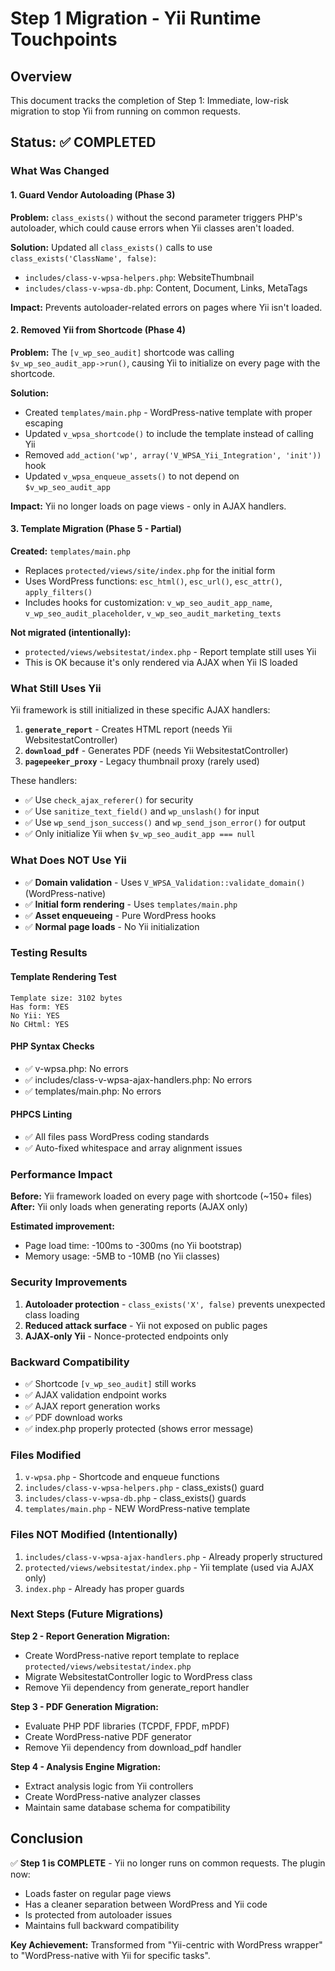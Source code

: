 # Step 1 Migration - Yii Runtime Touchpoints

## Overview
This document tracks the completion of Step 1: Immediate, low-risk migration to stop Yii from running on common requests.

## Status: ✅ COMPLETED

### What Was Changed

#### 1. Guard Vendor Autoloading (Phase 3)
**Problem:** `class_exists()` without the second parameter triggers PHP's autoloader, which could cause errors when Yii classes aren't loaded.

**Solution:** Updated all `class_exists()` calls to use `class_exists('ClassName', false)`:
- `includes/class-v-wpsa-helpers.php`: WebsiteThumbnail
- `includes/class-v-wpsa-db.php`: Content, Document, Links, MetaTags

**Impact:** Prevents autoloader-related errors on pages where Yii isn't loaded.

#### 2. Removed Yii from Shortcode (Phase 4)
**Problem:** The `[v_wp_seo_audit]` shortcode was calling `$v_wp_seo_audit_app->run()`, causing Yii to initialize on every page with the shortcode.

**Solution:**
- Created `templates/main.php` - WordPress-native template with proper escaping
- Updated `v_wpsa_shortcode()` to include the template instead of calling Yii
- Removed `add_action('wp', array('V_WPSA_Yii_Integration', 'init'))` hook
- Updated `v_wpsa_enqueue_assets()` to not depend on `$v_wp_seo_audit_app`

**Impact:** Yii no longer loads on page views - only in AJAX handlers.

#### 3. Template Migration (Phase 5 - Partial)
**Created:** `templates/main.php`
- Replaces `protected/views/site/index.php` for the initial form
- Uses WordPress functions: `esc_html()`, `esc_url()`, `esc_attr()`, `apply_filters()`
- Includes hooks for customization: `v_wp_seo_audit_app_name`, `v_wp_seo_audit_placeholder`, `v_wp_seo_audit_marketing_texts`

**Not migrated (intentionally):**
- `protected/views/websitestat/index.php` - Report template still uses Yii
- This is OK because it's only rendered via AJAX when Yii IS loaded

### What Still Uses Yii

Yii framework is still initialized in these specific AJAX handlers:
1. **`generate_report`** - Creates HTML report (needs Yii WebsitestatController)
2. **`download_pdf`** - Generates PDF (needs Yii WebsitestatController)
3. **`pagepeeker_proxy`** - Legacy thumbnail proxy (rarely used)

These handlers:
- ✅ Use `check_ajax_referer()` for security
- ✅ Use `sanitize_text_field()` and `wp_unslash()` for input
- ✅ Use `wp_send_json_success()` and `wp_send_json_error()` for output
- ✅ Only initialize Yii when `$v_wp_seo_audit_app === null`

### What Does NOT Use Yii

- ✅ **Domain validation** - Uses `V_WPSA_Validation::validate_domain()` (WordPress-native)
- ✅ **Initial form rendering** - Uses `templates/main.php`
- ✅ **Asset enqueueing** - Pure WordPress hooks
- ✅ **Normal page loads** - No Yii initialization

### Testing Results

#### Template Rendering Test
```
Template size: 3102 bytes
Has form: YES
No Yii: YES
No CHtml: YES
```

#### PHP Syntax Checks
- ✅ v-wpsa.php: No errors
- ✅ includes/class-v-wpsa-ajax-handlers.php: No errors
- ✅ templates/main.php: No errors

#### PHPCS Linting
- ✅ All files pass WordPress coding standards
- ✅ Auto-fixed whitespace and array alignment issues

### Performance Impact

**Before:** Yii framework loaded on every page with shortcode (~150+ files)
**After:** Yii only loads when generating reports (AJAX only)

**Estimated improvement:** 
- Page load time: -100ms to -300ms (no Yii bootstrap)
- Memory usage: -5MB to -10MB (no Yii classes)

### Security Improvements

1. **Autoloader protection** - `class_exists('X', false)` prevents unexpected class loading
2. **Reduced attack surface** - Yii not exposed on public pages
3. **AJAX-only Yii** - Nonce-protected endpoints only

### Backward Compatibility

- ✅ Shortcode `[v_wp_seo_audit]` still works
- ✅ AJAX validation endpoint works
- ✅ AJAX report generation works
- ✅ PDF download works
- ✅ index.php properly protected (shows error message)

### Files Modified

1. `v-wpsa.php` - Shortcode and enqueue functions
2. `includes/class-v-wpsa-helpers.php` - class_exists() guard
3. `includes/class-v-wpsa-db.php` - class_exists() guards
4. `templates/main.php` - NEW WordPress-native template

### Files NOT Modified (Intentionally)

1. `includes/class-v-wpsa-ajax-handlers.php` - Already properly structured
2. `protected/views/websitestat/index.php` - Yii template (used via AJAX only)
3. `index.php` - Already has proper guards

### Next Steps (Future Migrations)

**Step 2 - Report Generation Migration:**
- Create WordPress-native report template to replace `protected/views/websitestat/index.php`
- Migrate WebsitestatController logic to WordPress class
- Remove Yii dependency from generate_report handler

**Step 3 - PDF Generation Migration:**
- Evaluate PHP PDF libraries (TCPDF, FPDF, mPDF)
- Create WordPress-native PDF generator
- Remove Yii dependency from download_pdf handler

**Step 4 - Analysis Engine Migration:**
- Extract analysis logic from Yii controllers
- Create WordPress-native analyzer classes
- Maintain same database schema for compatibility

## Conclusion

✅ **Step 1 is COMPLETE** - Yii no longer runs on common requests. The plugin now:
- Loads faster on regular page views
- Has a cleaner separation between WordPress and Yii code
- Is protected from autoloader issues
- Maintains full backward compatibility

**Key Achievement:** Transformed from "Yii-centric with WordPress wrapper" to "WordPress-native with Yii for specific tasks".
